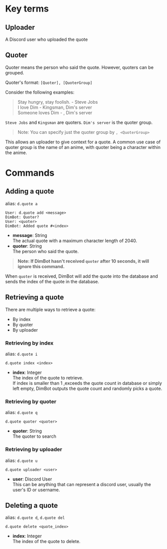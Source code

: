# Key terms
## Uploader
A Discord user who uploaded the quote

## Quoter
Quoter means the person who said the quote. However, quoters can be grouped.

Quoter's format: `[Quoter], [QuoterGroup]`

Consider the following examples:
> Stay hungry, stay foolish. - Steve Jobs  
> I love Dim - Kingsman, Dim's server  
> Someone loves Dim - , Dim's server

`Steve Jobs` and `Kingsman` are quoters. `Dim's server` is the quoter group.
> Note: You can specify just the quoter group by `, <QuoterGroup>`

This allows an uploader to give context for a quote. A common use case of quoter group is the name of an anime, with quoter being a character within the anime.

# Commands
## Adding a quote
alias: `d.quote a`
```
User: d.quote add <message>
DimBot: Quoter?
User: <quoter>
DimBot: Added quote #<index>
```
* **message**: String  
  The actual quote with a maximum character length of 2040.
* **quoter**: String  
  The person who said the quote.
> **Note: If DimBot hasn't received `quoter` after 10 seconds, it will ignore this command.**

When `quoter` is received, DimBot will add the quote into the database and sends the index of the quote in the database.
## Retrieving a quote
There are multiple ways to retrieve a quote:
* By index
* By quoter
* By uploader
### Retrieving by index
alias: `d.quote i`
```
d.quote index <index>
```
* **index**: Integer  
  The index of the quote to retrieve.  
  If index is smaller than 1 ,exceeds the quote count in database or simply left empty, DimBot outputs the quote count and randomly picks a quote.
### Retrieving by quoter
alias: `d.quote q`
```
d.quote quoter <quoter>
```
* **quoter**: String  
  The quoter to search
### Retrieving by uploader
alias: `d.quote u`
```
d.quote uploader <user>
```
* **user**: Discord User  
  This can be anything that can represent a discord user, usually the user's ID or username.
## Deleting a quote
alias: `d.quote d`, `d.quote del`
```
d.quote delete <quote_index>
```
* **index**: Integer  
  The index of the quote to delete.